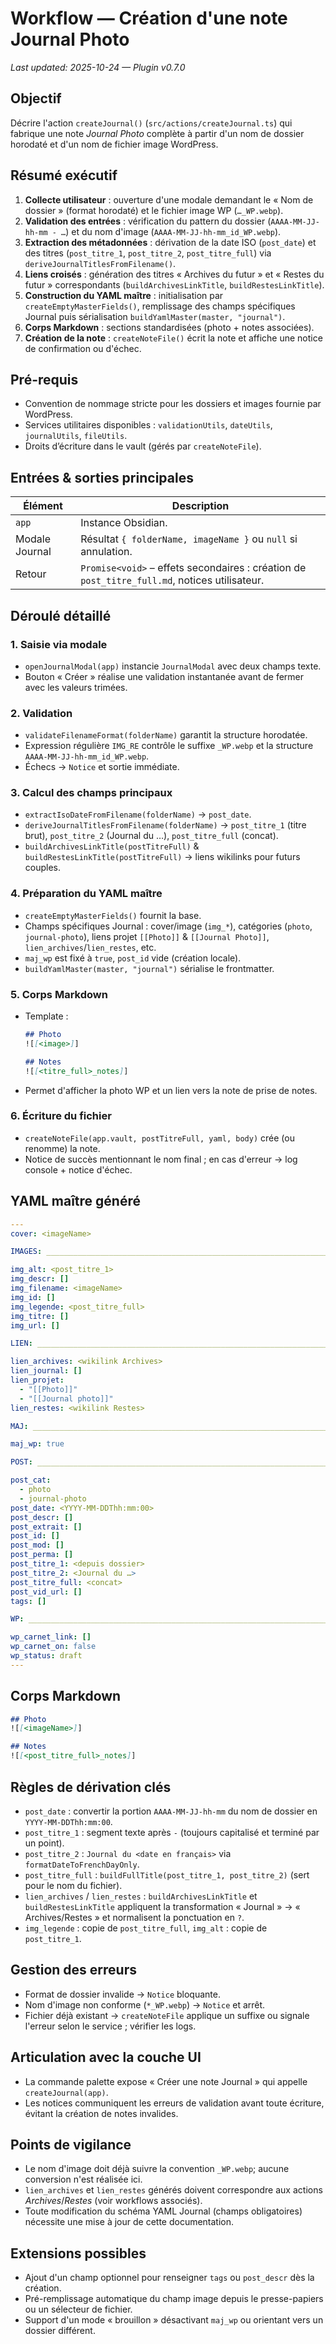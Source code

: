 # Workflow — Création d'une note Journal Photo
_Last updated: 2025-10-24 — Plugin v0.7.0_

## Objectif
Décrire l'action `createJournal()` (`src/actions/createJournal.ts`) qui fabrique une note *Journal Photo* complète à partir d'un nom de dossier horodaté et d'un nom de fichier image WordPress.

## Résumé exécutif
1. **Collecte utilisateur** : ouverture d'une modale demandant le « Nom de dossier » (format horodaté) et le fichier image WP (`…_WP.webp`).
2. **Validation des entrées** : vérification du pattern du dossier (`AAAA-MM-JJ-hh-mm - …`) et du nom d'image (`AAAA-MM-JJ-hh-mm_id_WP.webp`).
3. **Extraction des métadonnées** : dérivation de la date ISO (`post_date`) et des titres (`post_titre_1`, `post_titre_2`, `post_titre_full`) via `deriveJournalTitlesFromFilename()`.
4. **Liens croisés** : génération des titres « Archives du futur » et « Restes du futur » correspondants (`buildArchivesLinkTitle`, `buildRestesLinkTitle`).
5. **Construction du YAML maître** : initialisation par `createEmptyMasterFields()`, remplissage des champs spécifiques Journal puis sérialisation `buildYamlMaster(master, "journal")`.
6. **Corps Markdown** : sections standardisées (photo + notes associées).
7. **Création de la note** : `createNoteFile()` écrit la note et affiche une notice de confirmation ou d'échec.

## Pré-requis
- Convention de nommage stricte pour les dossiers et images fournie par WordPress.
- Services utilitaires disponibles : `validationUtils`, `dateUtils`, `journalUtils`, `fileUtils`.
- Droits d’écriture dans le vault (gérés par `createNoteFile`).

## Entrées & sorties principales
| Élément | Description |
| --- | --- |
| `app` | Instance Obsidian. |
| Modale Journal | Résultat `{ folderName, imageName }` ou `null` si annulation. |
| Retour | `Promise<void>` – effets secondaires : création de `post_titre_full.md`, notices utilisateur. |

## Déroulé détaillé
### 1. Saisie via modale
- `openJournalModal(app)` instancie `JournalModal` avec deux champs texte.
- Bouton « Créer » réalise une validation instantanée avant de fermer avec les valeurs trimées.

### 2. Validation
- `validateFilenameFormat(folderName)` garantit la structure horodatée.
- Expression régulière `IMG_RE` contrôle le suffixe `_WP.webp` et la structure `AAAA-MM-JJ-hh-mm_id_WP.webp`.
- Échecs → `Notice` et sortie immédiate.

### 3. Calcul des champs principaux
- `extractIsoDateFromFilename(folderName)` → `post_date`.
- `deriveJournalTitlesFromFilename(folderName)` → `post_titre_1` (titre brut), `post_titre_2` (Journal du …), `post_titre_full` (concat).
- `buildArchivesLinkTitle(postTitreFull)` & `buildRestesLinkTitle(postTitreFull)` → liens wikilinks pour futurs couples.

### 4. Préparation du YAML maître
- `createEmptyMasterFields()` fournit la base.
- Champs spécifiques Journal : cover/image (`img_*`), catégories (`photo`, `journal-photo`), liens projet `[[Photo]]` & `[[Journal Photo]]`, `lien_archives`/`lien_restes`, etc.
- `maj_wp` est fixé à `true`, `post_id` vide (création locale).
- `buildYamlMaster(master, "journal")` sérialise le frontmatter.

### 5. Corps Markdown
- Template :
  ```markdown
  ## Photo
  ![[<image>]]

  ## Notes
  ![[<titre_full>_notes]]
  ```
- Permet d'afficher la photo WP et un lien vers la note de prise de notes.

### 6. Écriture du fichier
- `createNoteFile(app.vault, postTitreFull, yaml, body)` crée (ou renomme) la note.
- Notice de succès mentionnant le nom final ; en cas d'erreur → log console + notice d'échec.

## YAML maître généré
```yaml
---
cover: <imageName>

IMAGES: ______________________________________________________________________

img_alt: <post_titre_1>
img_descr: []
img_filename: <imageName>
img_id: []
img_legende: <post_titre_full>
img_titre: []
img_url: []

LIEN: ______________________________________________________________________

lien_archives: <wikilink Archives>
lien_journal: []
lien_projet:
  - "[[Photo]]"
  - "[[Journal photo]]"
lien_restes: <wikilink Restes>

MAJ: ______________________________________________________________________

maj_wp: true

POST: ______________________________________________________________________

post_cat:
  - photo
  - journal-photo
post_date: <YYYY-MM-DDThh:mm:00>
post_descr: []
post_extrait: []
post_id: []
post_mod: []
post_perma: []
post_titre_1: <depuis dossier>
post_titre_2: <Journal du …>
post_titre_full: <concat>
post_vid_url: []
tags: []

WP: ______________________________________________________________________

wp_carnet_link: []
wp_carnet_on: false
wp_status: draft
---
```

## Corps Markdown
```markdown
## Photo
![[<imageName>]]

## Notes
![[<post_titre_full>_notes]]
```

## Règles de dérivation clés
- `post_date` : convertir la portion `AAAA-MM-JJ-hh-mm` du nom de dossier en `YYYY-MM-DDThh:mm:00`.
- `post_titre_1` : segment texte après ` - ` (toujours capitalisé et terminé par un point).
- `post_titre_2` : `Journal du <date en français>` via `formatDateToFrenchDayOnly`.
- `post_titre_full` : `buildFullTitle(post_titre_1, post_titre_2)` (sert pour le nom du fichier).
- `lien_archives` / `lien_restes` : `buildArchivesLinkTitle` et `buildRestesLinkTitle` appliquent la transformation « Journal » → « Archives/Restes » et normalisent la ponctuation en `?`.
- `img_legende` : copie de `post_titre_full`, `img_alt` : copie de `post_titre_1`.

## Gestion des erreurs
- Format de dossier invalide → `Notice` bloquante.
- Nom d'image non conforme (`*_WP.webp`) → `Notice` et arrêt.
- Fichier déjà existant → `createNoteFile` applique un suffixe ou signale l'erreur selon le service ; vérifier les logs.

## Articulation avec la couche UI
- La commande palette expose « Créer une note Journal » qui appelle `createJournal(app)`.
- Les notices communiquent les erreurs de validation avant toute écriture, évitant la création de notes invalides.

## Points de vigilance
- Le nom d'image doit déjà suivre la convention `_WP.webp`; aucune conversion n'est réalisée ici.
- `lien_archives` et `lien_restes` générés doivent correspondre aux actions *Archives*/*Restes* (voir workflows associés).
- Toute modification du schéma YAML Journal (champs obligatoires) nécessite une mise à jour de cette documentation.

## Extensions possibles
- Ajout d'un champ optionnel pour renseigner `tags` ou `post_descr` dès la création.
- Pré-remplissage automatique du champ image depuis le presse-papiers ou un sélecteur de fichier.
- Support d'un mode « brouillon » désactivant `maj_wp` ou orientant vers un dossier différent.
